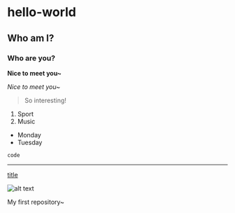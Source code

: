 # hello-world

## Who am I?

### Who are you?

**Nice to meet you~**

*Nice to meet you~*

> So interesting!

1. Sport
2. Music

- Monday
- Tuesday

`code`

---

[title](https://www.example.com)

![alt text](image.jpg)

My first repository~
